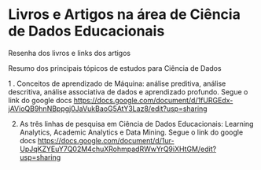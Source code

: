 # Livros e Artigos na área de Ciência de Dados Educacionais
Resenha dos livros e links dos artigos

Resumo dos principais tópicos de estudos para Ciência de Dados

1 . Conceitos de aprendizado de Máquina: análise preditiva, análise descritiva, análise associativa de dados e aprendizado profundo. Segue o link do google docs https://docs.google.com/document/d/1fURGEdx-jAVioQB9hnNBppgj0JaVukBaoG5AtY3Laz8/edit?usp=sharing

2. As três linhas de pesquisa em Ciência de Dados Educacionais: Learning Analytics, Academic Analytics e Data Mining. Segue o link do google docs https://docs.google.com/document/d/1ur-UpJqKZYEuY7Q02M4chuXRohmpadRWwYrQ9iXHtGM/edit?usp=sharing

